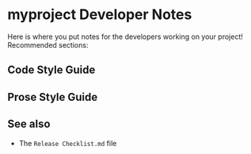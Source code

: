 # __myproject__ Developer Notes

Here is where you put notes for the developers working on your project! Recommended sections:

## Code Style Guide

## Prose Style Guide

## See also

* The `Release Checklist.md` file
